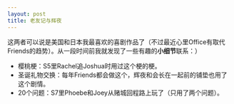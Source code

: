 ```yaml
---
layout: post
title: 老友记与辉夜
---
```


这两者可以说是美国和日本我最喜欢的喜剧作品了（不过最近心里Office有取代Friends的趋势）。从一段时间前我就发现了一些有趣的**小细节**联系：）

* 樱桃梗：S5里Rachel追Joshua时用过这个梗的梗。
* 圣诞礼物交换：每年Friends都会做这个，辉夜和会长在一起前的铺垫也用了这个剧情。
* 20个问题：S7里Phoebe和Joey从赌城回程路上玩了（只用了两个问题）。